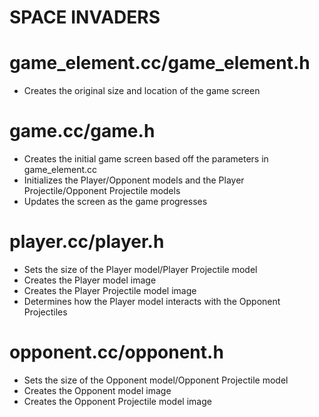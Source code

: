 # SPACE INVADERS


# game_element.cc/game_element.h
- Creates the original size and location of the game screen

# game.cc/game.h
- Creates the initial game screen based off the parameters in game_element.cc
- Initializes the Player/Opponent models and the Player Projectile/Opponent Projectile models
- Updates the screen as the game progresses

# player.cc/player.h
- Sets the size of the Player model/Player Projectile model
- Creates the Player model image
- Creates the Player Projectile model image
- Determines how the Player model interacts with the Opponent Projectiles

# opponent.cc/opponent.h
- Sets the size of the Opponent model/Opponent Projectile model
- Creates the Opponent model image
- Creates the Opponent Projectile model image

